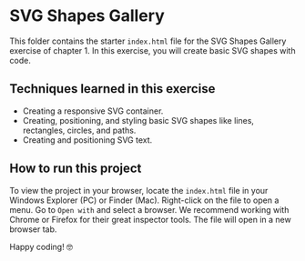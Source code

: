 # SVG Shapes Gallery

This folder contains the starter `index.html` file for the SVG Shapes Gallery exercise of chapter 1. In this exercise, you will create basic SVG shapes with code.


## Techniques learned in this exercise

- Creating a responsive SVG container.
- Creating, positioning, and styling basic SVG shapes like lines, rectangles, circles, and paths.
- Creating and positioning SVG text.


## How to run this project

To view the project in your browser, locate the `index.html` file in your Windows Explorer (PC) or Finder (Mac). Right-click on the file to open a menu. Go to `Open with` and select a browser. We recommend working with Chrome or Firefox for their great inspector tools. The file will open in a new browser tab.

Happy coding! 🤓